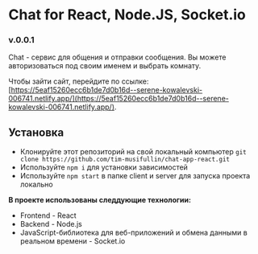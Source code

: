 # Chat for React, Node.JS, Socket.io

### v.0.0.1

Chat - сервис для общения и отправки сообщения. Вы можете авторизоваться под своим именем и выбрать комнату.

Чтобы зайти сайт, перейдите по ссылке: [https://5eaf15260ecc6b1de7d0b16d--serene-kowalevski-006741.netlify.app/](https://5eaf15260ecc6b1de7d0b16d--serene-kowalevski-006741.netlify.app/).

## Установка

* Клонируйте этот репозиторий на свой локальный компьютер
`git clone https://github.com/tim-musifullin/chat-app-react.git`
* Используйте `npm i` для установки зависимостей
* Используйте `npm start` в папке client и server для запуска проекта локально

**В проекте использованы следдующие технологии:**

* Frontend - React
* Backend - Node.js
* JavaScript-библиотека для веб-приложений и обмена данными в реальном времени - Socket.io
